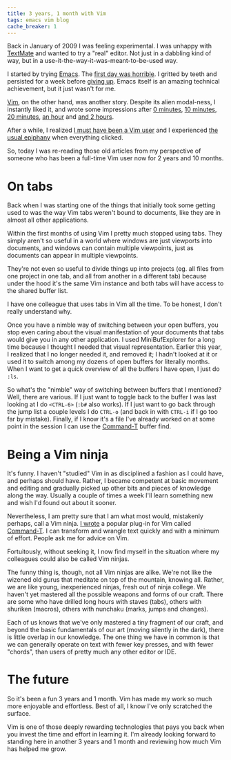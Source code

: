 ```yaml
---
title: 3 years, 1 month with Vim
tags: emacs vim blog
cache_breaker: 1
---
```


Back in January of 2009 I was feeling experimental. I was unhappy with [TextMate](/wiki/TextMate) and wanted to try a "real" editor. Not just in a dabbling kind of way, but in a use-it-the-way-it-was-meant-to-be-used way.

I started by trying [Emacs](/wiki/Emacs). The [first day was horrible](/blog/trying-emacs). I gritted by teeth and persisted for a week before [giving up](/blog/giving-up-on-emacs). Emacs itself is an amazing technical achievement, but it just wasn't for me.

[Vim](/wiki/Vim), on the other hand, was another story. Despite its alien modal-ness, I instantly liked it, and wrote some impressions after [0 minutes](/blog/0-minutes-with-vim), [10 minutes](/blog/10-minutes-with-vim), [20 minutes](/blog/20-minutes-with-vim), [an hour](/blog/1-hour-with-vim) and [and 2 hours](/blog/2-hours-with-vim).

After a while, I realized [I must have been a Vim user](/blog/i-guess-i-must-be-a-vim-user-now) and I experienced [the usual epiphany](/blog/the-vim-epiphany) when everything clicked.

So, today I was re-reading those old articles from my perspective of someone who has been a full-time Vim user now for 2 years and 10 months.

# On tabs

Back when I was starting one of the things that initially took some getting used to was the way Vim tabs weren't bound to documents, like they are in almost all other applications.

Within the first months of using Vim I pretty much stopped using tabs. They simply aren't so useful in a world where windows are just viewports into documents, and windows can contain multiple viewpoints, just as documents can appear in multiple viewpoints.

They're not even so useful to divide things up into projects (eg. all files from one project in one tab, and all from another in a different tab) because under the hood it's the same Vim instance and both tabs will have access to the shared buffer list.

I have one colleague that uses tabs in Vim all the time. To be honest, I don't really understand why.

Once you have a nimble way of switching between your open buffers, you stop even caring about the visual manifestation of your documents that tabs would give you in any other application. I used MiniBufExplorer for a long time because I thought I needed that visual representation. Earlier this year, I realized that I no longer needed it, and removed it; I hadn't looked at it or used it to switch among my dozens of open buffers for literally months. When I want to get a quick overview of all the buffers I have open, I just do `:ls`.

So what's the "nimble" way of switching between buffers that I mentioned? Well, there are various. If I just want to toggle back to the buffer I was last looking at I do `<CTRL-6>` (`:b#` also works). If I just want to go back through the jump list a couple levels I do `CTRL-o` (and back in with `CTRL-i` if I go too far by mistake). Finally, if I know it's a file I've already worked on at some point in the session I can use the [Command-T](/wiki/Command-T) buffer find.

# Being a Vim ninja

It's funny. I haven't "studied" Vim in as disciplined a fashion as I could have, and perhaps should have. Rather, I became competent at basic movement and editing and gradually picked up other bits and pieces of knowledge along the way. Usually a couple of times a week I'll learn something new and wish I'd found out about it sooner.

Nevertheless, I am pretty sure that I am what most would, mistakenly perhaps, call a Vim ninja. [I wrote](/blog/bringing-textmate-style-command-t-to-vim) a popular plug-in for Vim called [Command-T](/products/command-t). I can transform and wrangle text quickly and with a minimum of effort. People ask me for advice on Vim.

Fortuitously, without seeking it, I now find myself in the situation where my colleagues could also be called Vim ninjas.

The funny thing is, though, not all Vim ninjas are alike. We're not like the wizened old gurus that meditate on top of the mountain, knowing all. Rather, we are like young, inexperienced ninjas, fresh out of ninja college. We haven't yet mastered all the possible weapons and forms of our craft. There are some who have drilled long hours with staves (tabs), others with shuriken (macros), others with nunchaku (marks, jumps and changes).

Each of us knows that we've only mastered a tiny fragment of our craft, and beyond the basic fundamentals of our art (moving silently in the dark), there is little overlap in our knowledge. The one thing we have in common is that we can generally operate on text with fewer key presses, and with fewer "chords", than users of pretty much any other editor or IDE.

# The future

So it's been a fun 3 years and 1 month. Vim has made my work so much more enjoyable and effortless. Best of all, I know I've only scratched the surface.

Vim is one of those deeply rewarding technologies that pays you back when you invest the time and effort in learning it. I'm already looking forward to standing here in another 3 years and 1 month and reviewing how much Vim has helped me grow.
